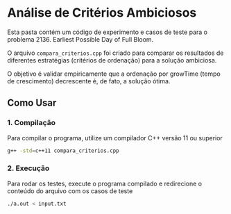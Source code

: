 # Análise de Critérios Ambiciosos

Esta pasta contém um código de experimento e casos de teste para o problema 2136. Earliest Possible Day of Full Bloom.

O arquivo `compara_criterios.cpp` foi criado para comparar os resultados de diferentes estratégias (critérios de ordenação) para a solução ambiciosa.

O objetivo é validar empiricamente que a ordenação por growTime (tempo de crescimento) decrescente é, de fato, a solução ótima.

## Como Usar

### 1. Compilação

Para compilar o programa, utilize um compilador C++ versão 11 ou superior

```bash
g++ -std=c++11 compara_criterios.cpp
```

### 2. Execução

Para rodar os testes, execute o programa compilado e redirecione o conteúdo do arquivo com os casos de teste

```bash
./a.out < input.txt
```

